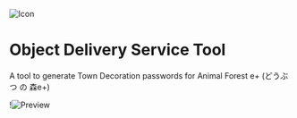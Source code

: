 ![Icon](https://user-images.githubusercontent.com/24523422/40522806-840e9278-5fa0-11e8-82fe-b0ba90ebfc08.png)

# Object Delivery Service Tool
A tool to generate Town Decoration passwords for Animal Forest e+ (どうぶつ の 森e+)

!![Preview](https://user-images.githubusercontent.com/24523422/40522961-62b6a1a0-5fa1-11e8-94ba-1076da1684d7.png)
